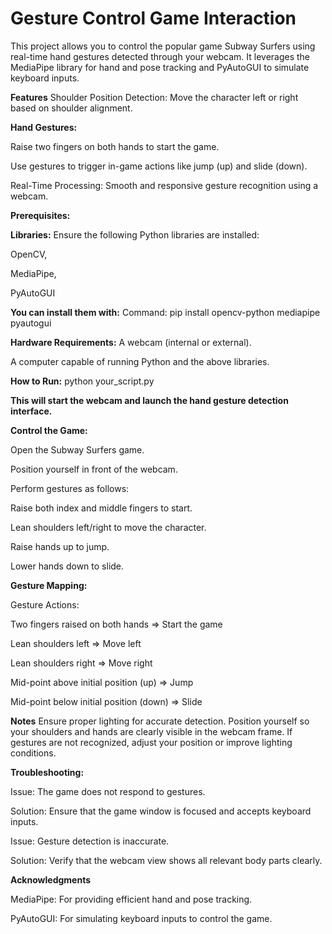 # Gesture Control Game Interaction

This project allows you to control the popular game Subway Surfers using real-time hand gestures detected through your webcam. It leverages the MediaPipe library for hand and pose tracking and PyAutoGUI to simulate keyboard inputs.

**Features**
Shoulder Position Detection: Move the character left or right based on shoulder alignment.

**Hand Gestures:**

Raise two fingers on both hands to start the game.

Use gestures to trigger in-game actions like jump (up) and slide (down).

Real-Time Processing: Smooth and responsive gesture recognition using a webcam.

**Prerequisites:**

**Libraries:**
Ensure the following Python libraries are installed:

OpenCV,

MediaPipe,

PyAutoGUI

**You can install them with:** 
    Command:
        pip install opencv-python mediapipe pyautogui


**Hardware Requirements:**
A webcam (internal or external).

A computer capable of running Python and the above libraries.

**How to Run:**
  python your_script.py

**This will start the webcam and launch the hand gesture detection interface.**

**Control the Game:**

Open the Subway Surfers game.

Position yourself in front of the webcam.

Perform gestures as follows:

Raise both index and middle fingers to start.

Lean shoulders left/right to move the character.

Raise hands up to jump.

Lower hands down to slide.



**Gesture Mapping:**

  Gesture	Actions:
    
Two fingers raised on both hands => Start the game

Lean shoulders left =>	Move left
    
Lean shoulders right	=> Move right
    
Mid-point above initial position (up)	=> Jump
    
Mid-point below initial position (down)	=> Slide


**Notes**
    Ensure proper lighting for accurate detection.
    Position yourself so your shoulders and hands are clearly visible in the webcam frame.
    If gestures are not recognized, adjust your position or improve lighting conditions.


**Troubleshooting:**

Issue: The game does not respond to gestures.

Solution: Ensure that the game window is focused and accepts keyboard inputs.

Issue: Gesture detection is inaccurate.
  
Solution: Verify that the webcam view shows all relevant body parts clearly.


**Acknowledgments**

MediaPipe: For providing efficient hand and pose tracking.

PyAutoGUI: For simulating keyboard inputs to control the game.


